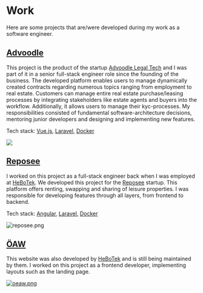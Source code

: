 # Work

Here are some projects that are/were developed during my work as a software engineer.

## [Advoodle](https://realty.advoodle.com/)

This project is the product of the startup [Advoodle Legal Tech](https://advoodle.com) and I was part of it in a senior full-stack engineer role since the founding of the business.
The developed platform enables users to manage dynamically created contracts regarding numerous topics ranging from employment to real estate. Customers can manage entire real estate purchase/leasing processes by integrating stakeholders like estate agents and buyers into the workflow. Additionally, it allows users to manage their kyc-processes.
My responsibilities consisted of fundamental software-architecture decisions, mentoring junior developers and designing and implementing new features.

Tech stack: [Vue.js](https://vuejs.org/), [Laravel](https://laravel.com/), [Docker](https://www.docker.com/)

![](/advoodle.png)

## [Reposee](https://my.reposee.com/)

I worked on this project as a full-stack engineer back when I was employed at [HeBoTek](https://www.hebotek.at/home/). We developed this project for the [Reposee](https://www.reposee.com/) startup. This platform offers renting, swapping and sharing of leisure properties. I was responsible for developing features through all layers, from frontend to backend.

Tech stack: [Angular](https://angular.io/), [Laravel](https://laravel.com/), [Docker](https://www.docker.com/)

![reposee.png](/reposee.png)

## [ÖAW](https://www.oeaw.ac.at/oesterreichische-akademie-der-wissenschaften)

This website was also developed by [HeBoTek](https://www.hebotek.at/home/) and is still being maintained by them. I worked on this project as a frontend developer, implementing layouts such as the landing page.

[![oeaw.png](/oeaw.png)](https://www.oeaw.ac.at/oesterreichische-akademie-der-wissenschaften)
